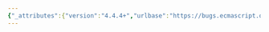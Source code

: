 ```yaml
---
{"_attributes":{"version":"4.4.4+","urlbase":"https://bugs.ecmascript.org/","maintainer":"dherman@mozilla.com"},"bug":{"bug_id":2352,"creation_ts":"2013-12-08 17:25:00 -0800","short_desc":"21.2.1 and 21.2.2.10: RegExpUnicodeEscapeSequence missing leading \"u\"","delta_ts":"2014-05-30 18:17:21 -0700","product":"Draft for 6th Edition","component":"technical issue","version":"Rev 21: November 8, 2013 Draft","rep_platform":"All","op_sys":"All","bug_status":"VERIFIED","resolution":"FIXED","priority":"Normal","bug_severity":"normal","everconfirmed":true,"reporter":{"uid":"ecmascriptbugs","name":"Norbert"},"assigned_to":{"uid":"allen","name":"Allen Wirfs-Brock"},"long_desc":[{"commentid":6889,"comment_count":0,"who":{"uid":"ecmascriptbugs","name":"Norbert"},"bug_when":"2013-12-08 17:25:06 -0800","thetext":"The productions\nRegExpUnicodeEscapeSequence :: LeadSurrogate \\u TrailSurrogate\nin 21.2.1 and 21.2.2.10 are missing a leading \"u\" - they should be\nRegExpUnicodeEscapeSequence :: u LeadSurrogate \\u TrailSurrogate\n\nThe production chain using RegExpUnicodeEscapeSequence (Atom -> AtomEscape) provides a leading \"\\\", but not the \"u\"."},{"commentid":7345,"comment_count":1,"who":{"uid":"allen","name":"Allen Wirfs-Brock"},"bug_when":"2014-02-17 10:57:28 -0800","thetext":"fixed in rev23 editor's draft"},{"commentid":7573,"comment_count":2,"who":{"uid":"allen","name":"Allen Wirfs-Brock"},"bug_when":"2014-04-06 11:30:48 -0700","thetext":"fixed in rev23 draft"},{"commentid":8692,"comment_count":3,"who":{"uid":"ecmascriptbugs","name":"Norbert"},"bug_when":"2014-05-30 18:17:21 -0700","thetext":"Verified in rev 25 draft."}]}}
---
```


